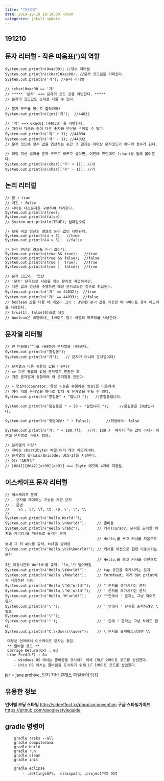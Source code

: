 ```yaml
---
title: "리터럴3"
date: 2019-12-10 18:10:00 -0400
categories: jekyll update
---
```


## 191210

## 문자 리터럴 - 작은 따옴표(')의 역할

    System.out.println(0xac00); //정수 리터럴
    System.out.println((char)0xac00); //문자 코드임을 가리킨다.
    System.out.println('가'); //문자 리터럴

    // (char)0xac00 == '가'
    // ***** '문자' ==> 문자의 코드 값을 리턴한다. *****
    // 문자의 코드값도 숫자로 다룰 수 있다.

    // 문자 코드를 정수로 출력하라!
    System.out.println((int)'가');  //44032

    // '각' ==> 0xac01 (44033) 을 리턴한다.
    // 따라서 다음과 같이 다른 숫자와 연산을 수행할 수 있다.
    System.out.println('각' + 1); //44034
    System.out.println('각' - 1); //44032
    // 문자 코드에 정수 값을 연산하는 순간 그 결과는 더이상 문자코드가 아니라 정수가 된다.

    // 해당 계산 결과를 문자 코드로 바꾸고 싶다면, 이전에 했던대로 (char)을 앞에 붙여준다.
    System.out.println((char)('각' + 1)); //갂
    System.out.println((char)('각' - 1)); //가

## 논리 리터럴

    // 참 : true
    // 거짓 : false
    // 자바는 대소문자를 구분하여 처리한다.
    System.out.println(true);
    System.out.println(false);
    // System.out.println(TRUE); 컴파일오류

    // 보통 비교 연산의 결과로 논리 값이 리턴된다.
    System.out.println(4 < 5);  //true
    System.out.println(4 > 5);  //false

    // 논리 연산의 결과도 논리 값이다.
    System.out.println(true && true);   //true
    System.out.println(true && false);  //false
    System.out.println(true || true);   //true
    System.out.println(true || false);  //true

    // 문자 코드와 ''연산
    // '문자' 단독으로 사용될 때는 문자로 취급하지만,
    // 다른 값과 연산을 수행하면 해당 문자코드는 정수로 취급된다.
    System.out.println('가' == 44032);  //true
    System.out.println('가' == 44033);  //false
    // boolean 값을 다룰 때 메모리 크기 : JVN은 논리 값을 저장할 때 4바이트 정수 메모리를 사용한다.
    // true(1), false(0)으로 저장
    // boolean은 배열에서는 1바이트 정수 배열의 메모리를 사용한다.

## 문자열 리터럴

    // 큰 따옴표("")를 사용하여 문자열을 나타낸다.
    System.out.println("홍길동");
    System.out.println("가");   // 문자가 아니라 문자열이다!

    // 문자열과 다른 종류의 값을 더한다?
    // => 다른 종류의 값을 문자열로 변환한 후
    // 기존 문자열에 결합하여 새 문자열을 만든다.

    // + 연산자(operator; 특정 기능을 수행하는 명령)를 이용하여
    // 여러 개의 문자열을 하나로 합쳐 새 문자열을 만들 수 있다.
    System.out.println("홍길동" + "입니다.");   //홍길동입니다.

    System.out.println("홍길동은 " + 20 + "살입니다.");     //홍길동은 20살입니다.

    System.out.println("취업여부: " + false);       //취업여부: false

    System.out.println("키: " + 180.7f);  //키: 180.7  여기서 f는 값이 아니기 때문에 문자열로 바뀌지 않음.

    // 문자열의 저장?
    // 자바는 char(2byte) 배열(여러 개의 메모리)에\
    // 문자열의 유니코드(Unicode; UCS-2)를 저장한다.
    // 예) "AB가각"
    // [0041][0042][ac00][ac01] <== 2byte 메모리 4개에 저장됨.

## 이스케이프 문자 리터럴

    // 이스케이프 문자
    // - 문자를 제어하는 기능을 가진 문자
    // - 문법
    //    \n , \r, \f, \t, \b, \', \", \\
    //
    System.out.println("Hello,World!");
    System.out.println("Hello,\nWorld!");     // 줄바꿈
    System.out.println("Hello,\rabc");        // 커서(cursor; 문자를 출력할 위치를 가리킴)를 처음으로 돌리는 문자
                                              // Hello,를 쓰고 커서를 처음으로 보내 그 뒤 abc를 출력. Hel을 덮어씀
    System.out.println("Hello,\b\b\bWorld!"); // 커서를 이전으로 한칸 이동시키는 문자
                                              // Hello,를 쓰고 커서를 이전으로 3칸 이동시킨뒤 World!를 출력. 'lo,'가 덮어써짐
    System.out.println("Hello,\tWorld!");     // tap 공간을 추가시키는 문자
    System.out.println("Hello,\fWorld!");     // formfeed; 과거 dot print에서 사용하던 기능
    System.out.println("Hello,\"W\"orld!");   // " 문자를 추가시키는 문자
    System.out.println("Hello,\'W\'orld!");   // ' 문자를 추가시키는 문자
    System.out.println("Hello,'W'orld!");     // ""안에서 ' 문자는 그냥 적어도 된다.
    System.out.println('\'');                 // ''안에서 ' 문자를 출력하려면 \ 필요.
    System.out.println('\"');
    System.out.println('"');                  // ''안에 " 문자는 그냥 적어도 된다.
    System.out.println("C:\\Users\\user");    // \ 문자를 출력하고싶으면 \\

     대부분 언어에서 이스케이프 문자는 동일.
     ** 줄바꿈 코드 **
     Carrage Return(CR) : 0d
     Line Feed(LF) : 0a
        - windows OS 에서는 줄바꿈을 표시하기 위해 CRLF 2바이트 코드를 삽입한다.
        - Unix OS 에서는 줄바꿈을 표시하기 위해 LF 1바이트 코드를 삽입한다.

jar = java archive, 단지
자바 클래스 파일들이 담김

## 유용한 정보

**언어별 코딩 스타일**
<http://sideeffect.kr/popularconvention>
**구글 스타일가이드**
<https://github.com/google/styleguide>

## gradle 명령어

        gradle tasks --all
        gradle compileJava
        gradle build
        gradle run
        gradle clean
        gradle init
        ...
        gradle eclipse
            - .settings폴더, .classpath, .project파일 생성
